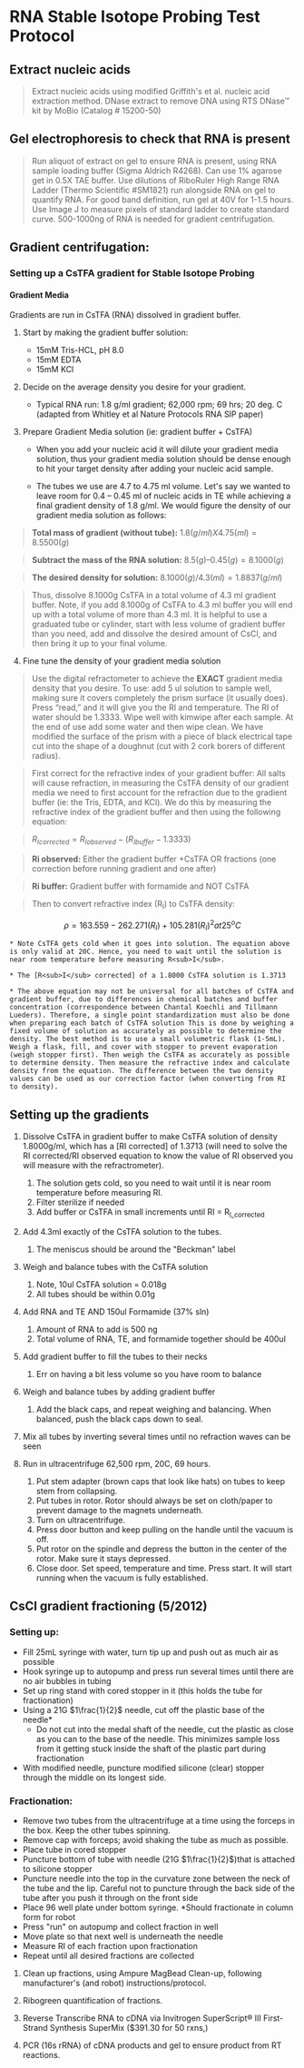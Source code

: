 RNA Stable Isotope Probing Test Protocol
========================================


## Extract nucleic acids

> Extract nucleic acids using modified Griffith's et al. nucleic acid extraction method. 
DNase extract to remove DNA using RTS DNase™ kit by MoBio (Catalog # 15200-50)

## Gel electrophoresis to check that RNA is present

> Run aliquot of extract on gel to ensure RNA is present, using RNA sample loading buffer (Sigma Aldrich R4268). 
Can use 1% agarose get in 0.5X TAE buffer. 
Use dilutions of RiboRuler High Range RNA Ladder (Thermo Scientific #SM1821) run alongside RNA on gel to quantify RNA. 
For good band definition, run gel at 40V for 1-1.5 hours. 
Use Image J to measure pixels of standard ladder to create standard curve. 500-1000ng of RNA is needed for gradient centrifugation. 

## Gradient centrifugation: 

### Setting up a CsTFA gradient for Stable Isotope Probing

#### Gradient Media

Gradients are run in CsTFA (RNA) dissolved in gradient buffer.

1. Start by making the gradient buffer solution:
	* 15mM Tris-HCL, pH 8.0
	* 15mM EDTA
	* 15mM KCl
2. Decide on the average density you desire for your gradient.
	* Typical RNA run: 1.8 g/ml gradient; 62,000 rpm; 69 hrs; 20 deg. C (adapted from Whitley et al Nature Protocols RNA SIP paper)
3. Prepare Gradient Media solution (ie: gradient buffer + CsTFA)

	* When you add your nucleic acid it will dilute your gradient media solution, thus your gradient media solution should be dense enough to hit your target density after adding your nucleic acid sample.

	* The tubes we use are 4.7 to 4.75 ml volume. Let's say we wanted to leave room for 0.4 – 0.45 ml of nucleic acids in TE while achieving a final gradient density of 1.8 g/ml. We would figure the density of our gradient media solution as follows:

>__Total mass of gradient (without tube):__ $1.8 (g/ml) X 4.75 (ml) = 8.5500 (g)$

>__Subtract the mass of the RNA solution:__ $8.5 (g) – 0.45 (g) = 8.1000 (g)$

>__The desired density for solution:__ $8.1000 (g) / 4.3 (ml) = 1.8837 (g/ml)$

>Thus, dissolve 8.1000g CsTFA in a total volume of 4.3 ml gradient buffer. 
	Note, if you add 8.1000g of CsTFA to 4.3 ml buffer you will end up with a total volume of more than 4.3 ml. 
	It is helpful to use a graduated tube or cylinder, start with less volume of gradient buffer than you need, 
	add and dissolve the desired amount of CsCl, and then bring it up to your final volume.


4. Fine tune the density of your gradient media solution

>Use the digital refractometer to achieve the __EXACT__ gradient media density that you desire. To use: add 5 ul solution to sample well, making sure it covers completely the prism surface (it usually does).  Press “read,” and it will give you the RI and temperature.  The RI of water should be 1.3333.  Wipe well with kimwipe after each sample.  At the end of use add some water and then wipe clean. We have modified the surface of the prism with a piece of black electrical tape cut into the shape of a doughnut (cut with 2 cork borers of different radius). 


>First correct for the refractive index of your gradient buffer:
All salts will cause refraction, in measuring the CsTFA density of our gradient media we need to first account for the refraction due to the gradient buffer (ie: the Tris, EDTA, and KCl). We do this by measuring the refractive index of the gradient buffer and then using the following equation:

>$R_{I corrected} = R_{I observed} - (R_{I buffer} - 1.3333)$

>__Ri observed:__ Either the gradient buffer +CsTFA OR fractions (one correction before running gradient and one after)

>__Ri buffer:__ Gradient buffer with formamide and NOT CsTFA


>Then to convert refractive index (R<sub>I</sub>) to CsTFA density:

$$\rho = 163.559 - 262.271 (R_I) + 105.281 (R_I)^2 at 25^oC$$


	* Note CsTFA gets cold when it goes into solution. The equation above is only valid at 20C. Hence, you need to wait until the solution is near room temperature before measuring R<sub>I</sub>.

	* The [R<sub>I</sub> corrected] of a 1.8000 CsTFA solution is 1.3713

	* The above equation may not be universal for all batches of CsTFA and gradient buffer, due to differences in chemical batches and buffer concentration (correspondence between Chantal Koechli and Tillmann Lueders). Therefore, a single point standardization must also be done when preparing each batch of CsTFA solution This is done by weighing a fixed volume of solution as accurately as possible to determine the density. The best method is to use a small volumetric flask (1-5mL). Weigh a flask, fill, and cover with stopper to prevent evaporation (weigh stopper first). Then weigh the CsTFA as accurately as possible to determine density. Then measure the refractive index and calculate density from the equation. The difference between the two density values can be used as our correction factor (when converting from RI to density). 



## Setting up the gradients

1. Dissolve CsTFA in gradient buffer to make CsTFA solution of density 1.8000g/ml, which has a [RI corrected] of 1.3713 (will need to solve the RI corrected/RI observed equation to know the value of RI observed you will measure with the refractrometer).
	1. The solution gets cold, so you need to wait until it is near room temperature before measuring RI. 
	2. Filter sterilize if needed
	3. Add buffer or CsTFA in small increments until RI = R<sub>I_corrected</sub>

1. Add 4.3ml exactly of the CsTFA solution to the tubes.
	1. The meniscus should be around the "Beckman" label

1. Weigh and balance tubes with the CsTFA solution
	1. Note, 10ul CsTFA solution = 0.018g
	2. All tubes should be within 0.01g

1. Add RNA and TE AND 150ul Formamide (37% sln)
	1. Amount of RNA to add is 500 ng
	2. Total volume of RNA, TE, and formamide together should be 400ul

1. Add gradient buffer to fill the tubes to their necks
	1. Err on having a bit less volume so you have room to balance

1. Weigh and balance tubes by adding gradient buffer
	1. Add the black caps, and repeat weighing and balancing. When balanced, push the black caps down to seal.

1. Mix all tubes by inverting several times until no refraction waves can be seen

1. Run in ultracentrifuge 62,500 rpm, 20C, 69 hours.
	1. Put stem adapter (brown caps that look like hats) on tubes to keep stem from collapsing.
	2. Put tubes in rotor. Rotor should always be set on cloth/paper to prevent damage to the magnets underneath. 
	3. Turn on ultracentrifuge.
	4. Press door button and keep pulling on the handle until the vacuum is off.
	5. Put rotor on the spindle and depress the button in the center of the rotor. Make sure it stays depressed.
	6. Close door. Set speed, temperature and time. Press start. It will start running when the vacuum is fully established.


## CsCl gradient fractioning (5/2012)

### Setting up:

- Fill 25mL syringe with water, turn tip up and push out as much air as possible
- Hook syringe up to autopump and press run several times until there are no air bubbles in tubing
- Set up ring stand with cored stopper in it (this holds the tube for fractionation)
- Using a 21G $1\frac{1}{2}$ needle, cut off the plastic base of the needle\*
	- Do not cut into the medal shaft of the needle, cut the plastic as close as you can to the base of the needle. This minimizes sample loss from it getting stuck inside the shaft of the plastic part during fractionation
- With modified needle, puncture modified silicone (clear) stopper through the middle on its longest side. 

### Fractionation:

- Remove two tubes from the ultracentrifuge at a time using the forceps in the box. Keep the other tubes spinning. 
- Remove cap with forceps; avoid shaking the tube as much as possible.
- Place tube in cored stopper
- Puncture bottom of tube with needle (21G $1\frac{1}{2}$)that is attached to silicone stopper
- Puncture needle into the top in the curvature zone between the neck of the tube and the lip. Careful not to puncture through the back side of the tube after you push it through on the front side
- Place 96 well plate under bottom syringe. \*Should fractionate in column form for robot
- Press "run" on autopump and collect fraction in well
- Move plate so that next well is underneath the needle
- Measure RI of each fraction upon fractionation
- Repeat until all desired fractions are collected

1. Clean up fractions, using Ampure MagBead Clean-up, following manufacturer's (and robot) instructions/protocol. 

1. Ribogreen quantification of fractions. 

1. Reverse Transcribe RNA to cDNA via Invitrogen SuperScript® III First-Strand Synthesis SuperMix ($391.30 for 50 rxns,)

1. PCR (16s rRNA) of cDNA products and gel to ensure product from RT reactions.


